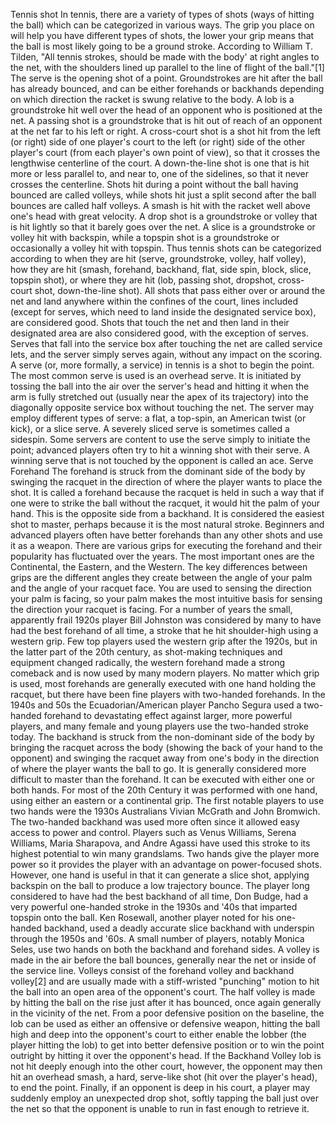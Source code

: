 Tennis shot
In tennis, there are a variety of types of shots (ways of hitting the ball) which can be categorized in various
ways. The grip you place on will help you have different types of shots, the lower your grip means that the
ball is most likely going to be a ground stroke. According to William T. Tilden, "All tennis strokes, should
be made with the body' at right angles to the net, with the shoulders lined up parallel to the line of flight of
the ball."[1] The serve is the opening shot of a point. Groundstrokes are hit after the ball has already
bounced, and can be either forehands or backhands depending on which direction the racket is swung
relative to the body. A lob is a groundstroke hit well over the head of an opponent who is positioned at the
net. A passing shot is a groundstroke that is hit out of reach of an opponent at the net far to his left or right.
A cross-court shot is a shot hit from the left (or right) side of one player's court to the left (or right) side of
the other player's court (from each player's own point of view), so that it crosses the lengthwise centerline of
the court. A down-the-line shot is one that is hit more or less parallel to, and near to, one of the sidelines, so
that it never crosses the centerline.
Shots hit during a point without the ball having bounced are called volleys, while shots hit just a split
second after the ball bounces are called half volleys. A smash is hit with the racket well above one's head
with great velocity. A drop shot is a groundstroke or volley that is hit lightly so that it barely goes over the
net.
A slice is a groundstroke or volley hit with backspin, while a topspin shot is a groundstroke or occasionally
a volley hit with topspin.
Thus tennis shots can be categorized according to when they are hit (serve, groundstroke, volley, half
volley), how they are hit (smash, forehand, backhand, flat, side spin, block, slice, topspin shot), or where
they are hit (lob, passing shot, dropshot, cross-court shot, down-the-line shot).
All shots that pass either over or around the net and land anywhere within the confines of the court, lines
included (except for serves, which need to land inside the designated service box), are considered good.
Shots that touch the net and then land in their designated area are also considered good, with the exception
of serves. Serves that fall into the service box after touching the net are called service lets, and the server
simply serves again, without any impact on the scoring.
A serve (or, more formally, a service) in tennis is a shot to begin the point. The most common serve is used
is an overhead serve. It is initiated by tossing the ball into the air over the server's head and hitting it when
the arm is fully stretched out (usually near the apex of its trajectory) into the diagonally opposite service box
without touching the net. The server may employ different types of serve: a flat, a top-spin, an American
twist (or kick), or a slice serve. A severely sliced serve is sometimes called a sidespin. Some servers are
content to use the serve simply to initiate the point; advanced players often try to hit a winning shot with
their serve. A winning serve that is not touched by the opponent is called an ace.
Serve
Forehand
The forehand is struck from the dominant side of the body by swinging the racquet in the direction of where
the player wants to place the shot. It is called a forehand because the racquet is held in such a way that if
one were to strike the ball without the racquet, it would hit the palm of your hand. This is the opposite side
from a backhand. It is considered the easiest shot to master, perhaps because it is the most natural stroke.
Beginners and advanced players often have better forehands than any other shots and use it as a weapon.
There are various grips for executing the forehand and their popularity has fluctuated over the years. The
most important ones are the Continental, the Eastern, and the Western. The key differences between grips
are the different angles they create between the angle of your palm and the angle of your racquet face. You
are used to sensing the direction your palm is facing, so your palm makes the most intuitive basis for
sensing the direction your racquet is facing. For a number of years the small, apparently frail 1920s player
Bill Johnston was considered by many to have had the best forehand of all time, a stroke that he hit
shoulder-high using a western grip. Few top players used the western grip after the 1920s, but in the latter
part of the 20th century, as shot-making techniques and equipment changed radically, the western forehand
made a strong comeback and is now used by many modern players. No matter which grip is used, most
forehands are generally executed with one hand holding the racquet, but there have been fine players with
two-handed forehands. In the 1940s and 50s the Ecuadorian/American player Pancho Segura used a two-
handed forehand to devastating effect against larger, more powerful players, and many female and young
players use the two-handed stroke today.
The backhand is struck from the non-dominant side of the body by bringing the racquet across the body
(showing the back of your hand to the opponent) and swinging the racquet away from one's body in the
direction of where the player wants the ball to go. It is generally considered more difficult to master than the
forehand. It can be executed with either one or both hands. For most of the 20th Century it was performed
with one hand, using either an eastern or a continental grip. The first notable players to use two hands were
the 1930s Australians Vivian McGrath and John Bromwich. The two-handed backhand was used more
often since it allowed easy access to power and control. Players such as Venus Williams, Serena Williams,
Maria Sharapova, and Andre Agassi have used this stroke to its highest potential to win many grandslams.
Two hands give the player more power so it provides the player with an advantage on power-focused shots.
However, one hand is useful in that it can generate a slice shot, applying backspin on the ball to produce a
low trajectory bounce. The player long considered to have had the best backhand of all time, Don Budge,
had a very powerful one-handed stroke in the 1930s and '40s that imparted topspin onto the ball. Ken
Rosewall, another player noted for his one-handed backhand, used a deadly accurate slice backhand with
underspin through the 1950s and '60s. A small number of players, notably Monica Seles, use two hands on
both the backhand and forehand sides.
A volley is made in the air before the ball bounces, generally near the net or inside of the service line.
Volleys consist of the forehand volley and backhand volley[2] and are usually made with a stiff-wristed
"punching" motion to hit the ball into an open area of the opponent's court. The half volley is made by
hitting the ball on the rise just after it has bounced, once again generally in the vicinity of the net. From a
poor defensive position on the baseline, the lob can be used as either an offensive or defensive weapon,
hitting the ball high and deep into the opponent's court to either enable the lobber (the player hitting the lob)
to get into better defensive position or to win the point outright by hitting it over the opponent's head. If the
Backhand
Volley
lob is not hit deeply enough into the other court, however, the opponent may then hit an overhead smash, a
hard, serve-like shot (hit over the player's head), to end the point. Finally, if an opponent is deep in his
court, a player may suddenly employ an unexpected drop shot, softly tapping the ball just over the net so
that the opponent is unable to run in fast enough to retrieve it.
